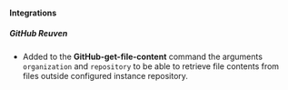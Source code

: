 
#### Integrations
##### GitHub Reuven
- Added to the **GitHub-get-file-content** command the arguments `organization` and `repository` to be able to retrieve file contents from files outside configured instance repository.
